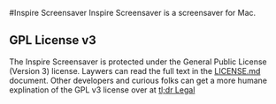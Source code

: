 #Inspire Screensaver
Inspire Screensaver is a screensaver for Mac.

## GPL License v3
The Inspire Screensaver is protected under the General Public License (Version 3) license. Laywers can read the full text in the [LICENSE.md](https://github.com/jelias/Inspire-Screensaver/blob/master/LICENSE.md) document. Other developers and curious folks can get a more humane explination of the GPL v3 license over at [tl;dr Legal](http://www.tldrlegal.com/license/gnu-general-public-license-v3-(gpl-3))
